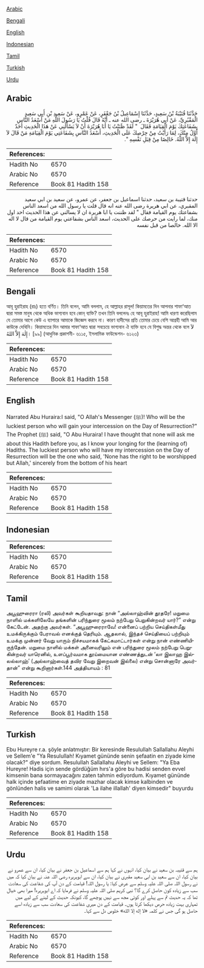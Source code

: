 [Arabic](#arabic)

[Bengali](#bengali)

[English](#english)

[Indonesian](#indonesian)

[Tamil](#tamil)

[Turkish](#turkish)

[Urdu](#urdu)

## Arabic


<div dir="rtl" lang="ar" style={{fontSize:'larger',backgroundColor:'#f8f9fa',padding:20}}>
حَدَّثَنَا قُتَيْبَةُ بْنُ سَعِيدٍ، حَدَّثَنَا إِسْمَاعِيلُ بْنُ جَعْفَرٍ، عَنْ عَمْرٍو، عَنْ سَعِيدِ بْنِ أَبِي سَعِيدٍ الْمَقْبُرِيِّ، عَنْ أَبِي هُرَيْرَةَ ـ رضى الله عنه ـ أَنَّهُ قَالَ قُلْتُ يَا رَسُولَ اللَّهِ مَنْ أَسْعَدُ النَّاسِ بِشَفَاعَتِكَ يَوْمَ الْقِيَامَةِ فَقَالَ ‏ "‏ لَقَدْ ظَنَنْتُ يَا أَبَا هُرَيْرَةَ أَنْ لاَ يَسْأَلَنِي عَنْ هَذَا الْحَدِيثِ أَحَدٌ أَوَّلُ مِنْكَ، لِمَا رَأَيْتُ مِنْ حِرْصِكَ عَلَى الْحَدِيثِ، أَسْعَدُ النَّاسِ بِشَفَاعَتِي يَوْمَ الْقِيَامَةِ مَنْ قَالَ لاَ إِلَهَ إِلاَّ اللَّهُ‏.‏ خَالِصًا مِنْ قِبَلِ نَفْسِهِ ‏"‏‏.‏
</div>
<div style={{backgroundColor:'#f8f9fa',padding:20, marginBottom: 10}}><table> <thead> <tr> <th>References:</th> <th></th> </tr> </thead> <tbody><tr><td>Hadith No</td><td>6570</td></tr><tr><td>Arabic No</td><td>6570</td></tr><tr><td>Reference</td><td>Book 81 Hadith 158</td></tr></tbody></table></div>


<div dir="rtl" lang="ar" style={{fontSize:'larger',backgroundColor:'#f8f9fa',padding:20}}>
حدثنا قتيبة بن سعيد، حدثنا اسماعيل بن جعفر، عن عمرو، عن سعيد بن ابي سعيد المقبري، عن ابي هريرة رضى الله عنه انه قال قلت يا رسول الله من اسعد الناس بشفاعتك يوم القيامة فقال " لقد ظننت يا ابا هريرة ان لا يسالني عن هذا الحديث احد اول منك، لما رايت من حرصك على الحديث، اسعد الناس بشفاعتي يوم القيامة من قال لا اله الا الله. خالصا من قبل نفسه
</div>
<div style={{backgroundColor:'#f8f9fa',padding:20, marginBottom: 10}}><table> <thead> <tr> <th>References:</th> <th></th> </tr> </thead> <tbody><tr><td>Hadith No</td><td>6570</td></tr><tr><td>Arabic No</td><td>6570</td></tr><tr><td>Reference</td><td>Book 81 Hadith 158</td></tr></tbody></table></div>

## Bengali


<div dir="ltr" lang="bn" style={{fontSize:'larger',backgroundColor:'#f8f9fa',padding:20}}>
আবূ হুরাইরাহ (রাঃ) হতে বর্ণিত। তিনি বলেন, আমি বললাম, হে আল্লাহর রাসূল! কিয়ামতের দিন আপনার শাফা‘আত দ্বারা সমস্ত মানুষ থেকে অধিক ভাগ্যবান হবে কোন্ ব্যক্তি? তখন তিনি বললেনঃ হে আবূ হুরাইরাহ! আমি ধারণা করেছিলাম যে তোমার আগে কেউ এ ব্যাপারে আমাকে জিজ্ঞেস করবে না। কারণ হাদীসের প্রতি তোমার চেয়ে বেশি আগ্রহী আমি আর কাউকে দেখিনি। কিয়ামতের দিন আমার শাফা‘আত দ্বারা সবচেয়ে ভাগ্যবান ঐ ব্যক্তি হবে যে বিশুদ্ধ অন্তর থেকে বলে لاَ إِلٰهَ إِلاَّ اللهُ। [৯৯] (আধুনিক প্রকাশনী- ৬১১৫, ইসলামিক ফাউন্ডেশন- ৬১২৩)
</div>
<div style={{backgroundColor:'#f8f9fa',padding:20, marginBottom: 10}}><table> <thead> <tr> <th>References:</th> <th></th> </tr> </thead> <tbody><tr><td>Hadith No</td><td>6570</td></tr><tr><td>Arabic No</td><td>6570</td></tr><tr><td>Reference</td><td>Book 81 Hadith 158</td></tr></tbody></table></div>

## English


<div dir="ltr" lang="en" style={{fontSize:'larger',backgroundColor:'#f8f9fa',padding:20}}>
Narrated Abu Huraira:I said, "O Allah's Messenger (ﷺ)! Who will be the luckiest person who will gain your intercession on the Day of Resurrection?" The Prophet (ﷺ) said, "O Abu Huraira! I have thought that none will ask me about this Hadith before you, as I know your longing for the (learning of) Hadiths. The luckiest person who will have my intercession on the Day of Resurrection will be the one who said, 'None has the right to be worshipped but Allah,' sincerely from the bottom of his heart
</div>
<div style={{backgroundColor:'#f8f9fa',padding:20, marginBottom: 10}}><table> <thead> <tr> <th>References:</th> <th></th> </tr> </thead> <tbody><tr><td>Hadith No</td><td>6570</td></tr><tr><td>Arabic No</td><td>6570</td></tr><tr><td>Reference</td><td>Book 81 Hadith 158</td></tr></tbody></table></div>

## Indonesian


<div dir="ltr" lang="id" style={{fontSize:'larger',backgroundColor:'#f8f9fa',padding:20}}>

</div>
<div style={{backgroundColor:'#f8f9fa',padding:20, marginBottom: 10}}><table> <thead> <tr> <th>References:</th> <th></th> </tr> </thead> <tbody><tr><td>Hadith No</td><td>6570</td></tr><tr><td>Arabic No</td><td>6570</td></tr><tr><td>Reference</td><td>Book 81 Hadith 158</td></tr></tbody></table></div>

## Tamil


<div dir="ltr" lang="ta" style={{fontSize:'larger',backgroundColor:'#f8f9fa',padding:20}}>
அபூஹுரைரா (ரலி) அவர்கள் கூறியதாவது: நான் “அல்லாஹ்வின் தூதரே! மறுமை நாளில் மக்களிலேயே தங்களின் பரிந்துரை மூலம் நற்பேறு பெறுகின்றவர் யார்?” என்று கேட்டேன். அதற்கு அவர்கள். “அபூஹுரைராவே! என்னைப் பற்றிய செய்திகள்மீது உமக்கிருக்கும் பேராவல் எனக்குத் தெரியும். ஆதலால், இந்தச் செய்தியைப் பற்றியும் உமக்கு முன்னர் வேறு யாரும் நிச்சயமாகக் கேட்கமாட்டார்கள் என்று நான் எண்ணியிருந்தேன். மறுமை நாளில் மக்கள் அனைவரிலும் என் பரிந்துரை மூலம் நற்பேறு பெறுகின்றவர் யாரெனில், உளப்பூர்வமாக தூய்மையான எண்ணத்துடன் ‘லா இலாஹ இல்லல்லாஹ்’ (அல்லாஹ்வைத் தவிர வேறு இறைவன் இல்லை) என்று சொன்னாரே அவர்தான்” என்று கூறினார்கள்.144 அத்தியாயம் : 81
</div>
<div style={{backgroundColor:'#f8f9fa',padding:20, marginBottom: 10}}><table> <thead> <tr> <th>References:</th> <th></th> </tr> </thead> <tbody><tr><td>Hadith No</td><td>6570</td></tr><tr><td>Arabic No</td><td>6570</td></tr><tr><td>Reference</td><td>Book 81 Hadith 158</td></tr></tbody></table></div>

## Turkish


<div dir="ltr" lang="tr" style={{fontSize:'larger',backgroundColor:'#f8f9fa',padding:20}}>
Ebu Hureyre r.a. şöyle anlatmıştır: Bir keresinde Resulullah Sallallahu Aleyhi ve Sellem'e "Ya Resulullah! Kıyamet gününde senin şefaatin en ziyade kime olacak?" diye sordum. Resulullah Sallallahu Aleyhi ve Sellem: "Ya Eba Hureyre! Hadis için sende gördüğüm hırs'a göre bu hadisi senden evvel kimsenin bana sormayacağını zaten tahmin ediyordum. Kıyamet gününde halk içinde şefaatime en ziyade mazhar olacak kimse kalbinden ve gönlünden halis ve samimi olarak 'La ilahe illallah' diyen kimsedir" buyurdu
</div>
<div style={{backgroundColor:'#f8f9fa',padding:20, marginBottom: 10}}><table> <thead> <tr> <th>References:</th> <th></th> </tr> </thead> <tbody><tr><td>Hadith No</td><td>6570</td></tr><tr><td>Arabic No</td><td>6570</td></tr><tr><td>Reference</td><td>Book 81 Hadith 158</td></tr></tbody></table></div>

## Urdu


<div dir="rtl" lang="ur" style={{fontSize:'larger',backgroundColor:'#f8f9fa',padding:20}}>
ہم سے قتیبہ بن سعید نے بیان کیا، انہوں نے کہا ہم سے اسماعیل بن جعفر نے بیان کیا، ان سے عمرو نے بیان کیا، ان سے سعید بن ابی سعید مقبری نے بیان کیا، ان سے ابوہریرہ رضی اللہ عنہ نے بیان کیا کہ میں نے رسول اللہ صلی اللہ علیہ وسلم سے عرض کیا: یا رسول اللہ! قیامت کے دن آپ کی شفاعت کی سعادت سب سے زیادہ کون حاصل کرے گا؟ نبی کریم صلی اللہ علیہ وسلم نے فرمایا کہ اے ابوہریرہ! میرا بھی خیال تھا کہ یہ حدیث تم سے پہلے اور کوئی مجھ سے نہیں پوچھے گا، کیونکہ حدیث کے لینے کے لیے میں تمہاری بہت زیادہ حرص دیکھا کرتا ہوں۔ قیامت کے دن میری شفاعت کی سعادت سب سے زیادہ اسے حاصل ہو گی جس نے کلمہ «لا إله إلا الله» خلوص دل سے کہا۔
</div>
<div style={{backgroundColor:'#f8f9fa',padding:20, marginBottom: 10}}><table> <thead> <tr> <th>References:</th> <th></th> </tr> </thead> <tbody><tr><td>Hadith No</td><td>6570</td></tr><tr><td>Arabic No</td><td>6570</td></tr><tr><td>Reference</td><td>Book 81 Hadith 158</td></tr></tbody></table></div>